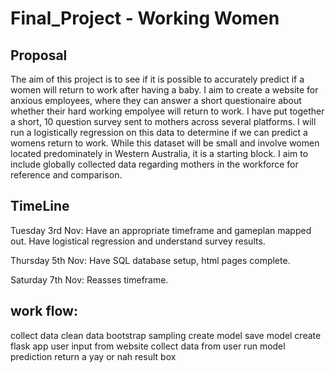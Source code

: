 # Final_Project - Working Women

## Proposal 
The aim of this project is to see if it is possible to accurately predict if a women will return to work after having a baby. I aim to create a website for anxious employees, where they can answer a short questionaire about whether their hard working empolyee will return to work. I have put together a short, 10 question survey sent to mothers across several platforms. I will run a logistically regression on this data to determine if we can predict a womens return to work.   While this dataset will be small and involve women located predominately in Western Australia, it is a starting block. I aim to include globally collected data regarding mothers in the workforce for reference and comparison. 



## TimeLine 

Tuesday 3rd Nov: Have an appropriate timeframe and gameplan mapped out. Have logistical regression and understand survey results. 

Thursday 5th Nov: Have SQL database setup, html pages complete. 

Saturday 7th Nov: Reasses timeframe. 



## work flow: 

collect data 
clean data 
bootstrap sampling 
create model 
save model 
create flask app 
user input from website
collect data from user 
run model prediction 
return a yay or nah result box 

